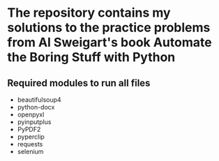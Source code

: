 # The repository contains my solutions to the practice problems from Al Sweigart's book Automate the Boring Stuff with Python  
  
## Required modules to run all files  
- beautifulsoup4
- python-docx
- openpyxl
- pyinputplus
- PyPDF2
- pyperclip
- requests
- selenium
